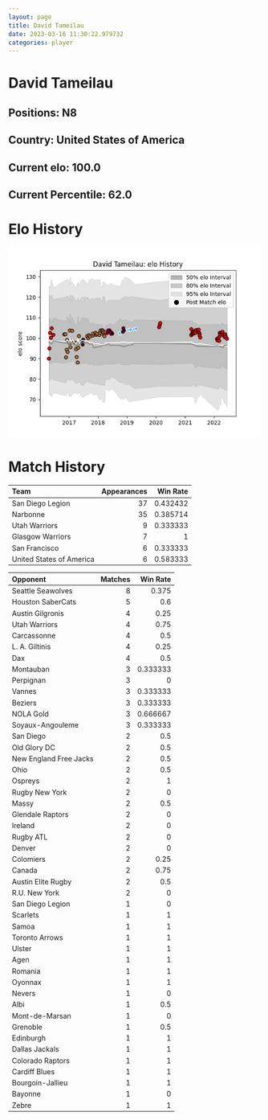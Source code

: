```yaml
---  
layout: page  
title: David Tameilau  
date: 2023-03-16 11:30:22.979732  
categories: player  
---
```

# David Tameilau

## Positions: N8

## Country: United States of America

## Current elo: 100.0

## Current Percentile: 62.0

# Elo History


![elo history](history_DavidTameilau.png)
# Match History


| Team                     |   Appearances |   Win Rate |
|:-------------------------|--------------:|-----------:|
| San Diego Legion         |            37 |   0.432432 |
| Narbonne                 |            35 |   0.385714 |
| Utah Warriors            |             9 |   0.333333 |
| Glasgow Warriors         |             7 |   1        |
| San Francisco            |             6 |   0.333333 |
| United States of America |             6 |   0.583333 |

| Opponent               |   Matches |   Win Rate |
|:-----------------------|----------:|-----------:|
| Seattle Seawolves      |         8 |   0.375    |
| Houston SaberCats      |         5 |   0.6      |
| Austin Gilgronis       |         4 |   0.25     |
| Utah Warriors          |         4 |   0.75     |
| Carcassonne            |         4 |   0.5      |
| L. A. Giltinis         |         4 |   0.25     |
| Dax                    |         4 |   0.5      |
| Montauban              |         3 |   0.333333 |
| Perpignan              |         3 |   0        |
| Vannes                 |         3 |   0.333333 |
| Beziers                |         3 |   0.333333 |
| NOLA Gold              |         3 |   0.666667 |
| Soyaux-Angouleme       |         3 |   0.333333 |
| San Diego              |         2 |   0.5      |
| Old Glory DC           |         2 |   0.5      |
| New England Free Jacks |         2 |   0.5      |
| Ohio                   |         2 |   0.5      |
| Ospreys                |         2 |   1        |
| Rugby New York         |         2 |   0        |
| Massy                  |         2 |   0.5      |
| Glendale Raptors       |         2 |   0        |
| Ireland                |         2 |   0        |
| Rugby ATL              |         2 |   0        |
| Denver                 |         2 |   0        |
| Colomiers              |         2 |   0.25     |
| Canada                 |         2 |   0.75     |
| Austin Elite Rugby     |         2 |   0.5      |
| R.U. New York          |         2 |   0        |
| San Diego Legion       |         1 |   0        |
| Scarlets               |         1 |   1        |
| Samoa                  |         1 |   1        |
| Toronto Arrows         |         1 |   1        |
| Ulster                 |         1 |   1        |
| Agen                   |         1 |   1        |
| Romania                |         1 |   1        |
| Oyonnax                |         1 |   1        |
| Nevers                 |         1 |   0        |
| Albi                   |         1 |   0.5      |
| Mont-de-Marsan         |         1 |   0        |
| Grenoble               |         1 |   0.5      |
| Edinburgh              |         1 |   1        |
| Dallas Jackals         |         1 |   1        |
| Colorado Raptors       |         1 |   1        |
| Cardiff Blues          |         1 |   1        |
| Bourgoin-Jallieu       |         1 |   1        |
| Bayonne                |         1 |   0        |
| Zebre                  |         1 |   1        |